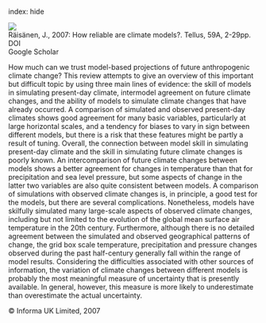 index: hide

<div class="Citation">
    <div class="Citation-thumb CitationThumb-linked"  data-href="https://doi.org/10.1111/j.1600-0870.2006.00211.x">
      <img src="https://static.claimspace.cloud/climate-study-static/refs/thumbs/11/Risnen_2007-thumb.png" />
    </div>

  <div class="Citation-body">
    <div class="Citation-text">Räisänen, J., 2007: How reliable are climate models?. <span class="Article-journal">Tellus, </span><span class="Article-volume">59A, </span>2-29pp.</div>
    <div class="Citation-links">
      <div class="CitationLink" data-href="https://doi.org/10.1111/j.1600-0870.2006.00211.x">
        <div class="CitationLink-icon CitationLink-Doi"></div>
        <div class="CitationLink-text">DOI</div>
      </div>
      <div class="CitationLink" data-href="https://scholar.google.com/scholar?q=10.1111/j.1600-0870.2006.00211.x">
        <div class="CitationLink-icon CitationLink-Scholar"></div>
        <div class="CitationLink-text">Google Scholar</div>
      </div>
    </div>
  </div>
</div>

How much can we trust model-based projections of future anthropogenic climate change? This review attempts to give an overview of this important but difficult topic by using three main lines of evidence: the skill of models in simulating present-day climate, intermodel agreement on future climate changes, and the ability of models to simulate climate changes that have already occurred. A comparison of simulated and observed present-day climates shows good agreement for many basic variables, particularly at large horizontal scales, and a tendency for biases to vary in sign between different models, but there is a risk that these features might be partly a result of tuning. Overall, the connection between model skill in simulating present-day climate and the skill in simulating future climate changes is poorly known. An intercomparison of future climate changes between models shows a better agreement for changes in temperature than that for precipitation and sea level pressure, but some aspects of change in the latter two variables are also quite consistent between models. A comparison of simulations with observed climate changes is, in principle, a good test for the models, but there are several complications. Nonetheless, models have skilfully simulated many large-scale aspects of observed climate changes, including but not limited to the evolution of the global mean surface air temperature in the 20th century. Furthermore, although there is no detailed agreement between the simulated and observed geographical patterns of change, the grid box scale temperature, precipitation and pressure changes observed during the past half-century generally fall within the range of model results. Considering the difficulties associated with other sources of information, the variation of climate changes between different models is probably the most meaningful measure of uncertainty that is presently available. In general, however, this measure is more likely to underestimate than overestimate the actual uncertainty.

<div class="Citation-copy">
&copy; Informa UK Limited, 2007
</div>